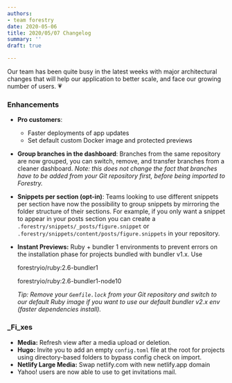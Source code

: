 ```yaml
---
authors:
- team forestry
date: 2020-05-06
title: 2020/05/07 Changelog
summary: ''
draft: true

---
```

Our team has been quite busy in the latest weeks with major architectural changes that will help our application to better scale, and face our growing number of users. 💗

### Enhancements

* **Pro customers**: 
  * Faster deployments of app updates
  * Set default custom Docker image and protected previews
* **Group branches in the dashboard**: Branches from the same repository are now grouped, you can switch, remove, and transfer branches from a cleaner dashboard. _Note: this does not change the fact that branches have to be added from your Git repository first, before being imported to Forestry._
* **Snippets per section (opt-in)**: Teams looking to use different snippets per section have now the possibility to group snippets by mirroring the folder structure of their sections. For example, if you only want a snippet to appear in your posts section you can create a `.forestry/snippets/_posts/figure.snippet` or `.forestry/snippets/content/posts/figure.snippets` in your repository.
* **Instant Previews:** Ruby + bundler 1 environments to prevent errors on the installation phase for projects bundled with bundler v1.x. Use 

  forestryio/ruby:2.6-bundler1

  forestryio/ruby:2.6-bundler1-node10

  _Tip: Remove your `Gemfile.lock` from your Git repository and switch to our default Ruby image if you want to use our default bundler v2.x env (faster dependencies install)._

### _Fi_xes

* **Media:** Refresh view after a media upload or deletion.
* **Hugo:** Invite you to add an empty `config.toml` file at the root for projects using directory-based folders to bypass config check on import. 
* **Netlify Large Media:** Swap netlify.com with new netlify.app domain 
* Yahoo! users are now able to use to get invitations mail.